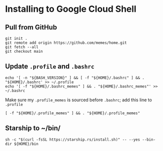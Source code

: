 # Installing to Google Cloud Shell

## Pull from GitHub

```shell
git init .
git remote add origin https://github.com/memes/home.git
git fetch --all
git checkout main
```

## Update `.profile` and `.bashrc`

```shell
echo '[ -n "${BASH_VERSION}" ] && [ -f "${HOME}/.bashrc" ] && . "${HOME}/.bashrc' >> ~/.profile
echo '[ -f "${HOME}/.bashrc_memes" ] && . "${HOME}/.bashrc_memes"' >> ~/.bashrc
```

Make sure my `.profile_memes` is sourced before `.bashrc`; add this line to `.profile`

```shell
[ -f "${HOME}/.profile_memes" ] && . "${HOME}/.profile_memes"
```

## Starship to ~/bin/

```shell
sh -c "$(curl -fsSL https://starship.rs/install.sh)" -- --yes --bin-dir ${HOME}/bin
```
